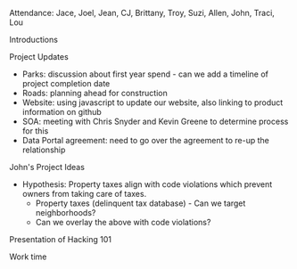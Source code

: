 Attendance: Jace, Joel, Jean, CJ, Brittany, Troy, Suzi, Allen, John, Traci, Lou

Introductions

Project Updates
  - Parks: discussion about first year spend - can we add a timeline of project completion date
  - Roads: planning ahead for construction
  - Website: using javascript to update our website, also linking to product information on github
  - SOA: meeting with Chris Snyder and Kevin Greene to determine process for this
  - Data Portal agreement: need to go over the agreement to re-up the relationship
  
John's Project Ideas
  - Hypothesis: Property taxes align with code violations which prevent owners from taking care of taxes.
    - Property taxes (delinquent tax database) - Can we target neighborhoods? 
    - Can we overlay the above with code violations?

Presentation of Hacking 101

Work time
